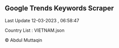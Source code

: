 

## Google Trends Keywords Scraper 
 
Last Update 12-03-2023 , 06:58:47

Country List :
VIETNAM.json



© Abdul Muttaqin 
